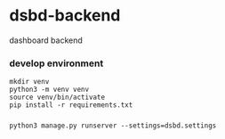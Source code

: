 # dsbd-backend
dashboard backend

### develop environment
```
mkdir venv
python3 -m venv venv
source venv/bin/activate
pip install -r requirements.txt
```

### 
```
python3 manage.py runserver --settings=dsbd.settings
```